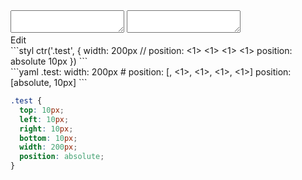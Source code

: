 <div data-size="175" class="code-cont" data-example="position-A">
    <div class="code">
        <div class="code-wrap">
            <textarea id="stylus"></textarea>
            <textarea id="css"></textarea>
            <div class="edit-code">
                <span>Edit</span>
            </div>
        </div>
    </div>
</div>


<div data-size="175" data-examples="stylus"></div>
```styl
ctr('.test', {
  width: 200px
  // position: <type> <1> <1> <1> <1>
  position: absolute 10px
})
```

<div data-size="175" data-examples="yaml"></div>
```yaml
.test:
  width: 200px
  # position: [<type>, <1>, <1>, <1>, <1>]
  position: [absolute, 10px]
```

```css
.test {
  top: 10px;
  left: 10px;
  right: 10px;
  bottom: 10px;
  width: 200px;
  position: absolute;
}
```
<div class="cf"></div>

